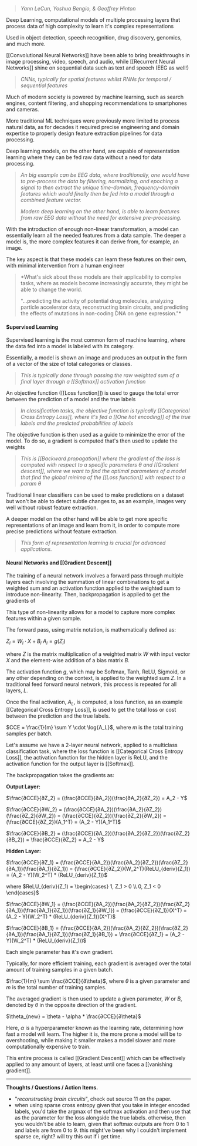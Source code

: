 > *Yann LeCun, Yoshua Bengio, & Geoffrey Hinton*

Deep Learning, computational models of multiple processing layers that process data of high complexity to learn it's complex representations

Used in object detection, speech recognition, drug discovery, genomics, and much more.

[[Convolutional Neural Networks]] have been able to bring breakthroughs in image processing, video, speech, and audio, while [[Recurrent Neural Networks]] shine on sequential data such as text and speech (EEG as well!)

>*CNNs, typically for spatial features whilst RNNs for temporal / sequential features*

Much of modern society is powered by machine learning, such as search engines, content filtering, and shopping recommendations to smartphones and cameras.

More traditional ML techniques were previously more limited to process natural data, as for decades it required precise engineering and domain expertise to properly design feature extraction pipelines for data processing.

Deep learning models, on the other hand, are capable of representation learning where they can be fed raw data without a need for data processing.

> *An big example can be EEG data, where traditionally, one would have to pre-process the data by filtering, normalizing, and epoching a signal to then extract the unique time-domain, frequency-domain features which would finally then be fed into a model through a combined feature vector.*
> 
> *Modern deep learning on the other hand, is able to learn features from raw EEG data without the need for extensive pre-processing.*

With the introduction of enough non-linear transformation, a model can essentially learn all the needed features from a data sample. The deeper a model is, the more complex features it can derive from, for example, an image.

The key aspect is that these models can learn these features on their own, with minimal intervention from a human engineer 

> *What's sick about these models are their applicability to complex tasks, where as models become increasingly accurate, they might be able to change the world.
> 
> "...predicting the activity of potential drug molecules, analyzing particle accelerator data, reconstructing brain circuits, and predicting the effects of mutations in non-coding DNA on gene expression."*

#### **Supervised Learning**

Supervised learning is the most common form of machine learning, where the data fed into a model is labeled with its category.

Essentially, a model is shown an image and produces an output in the form of a vector of the size of total categories or classes.

> *This is typically done through passing the raw weighted sum of a final layer through a [[Softmax]] activation function*

An objective function ([[Loss function]]) is used to gauge the total error between the prediction of a model and the true labels

> *In classification tasks, the objective function is typically [[Categorical Cross Entropy Loss]], where it's fed a [[One hot encoding]] of the true labels and the predicted probabilities of labels*

The objective function is then used as a guide to minimize the error of the model. To do so, a gradient is computed that's then used to update the weights

>*This is [[Backward propagation]] where the gradient of the loss is computed with respect to a specific parameters $\theta$ and [[Gradient descent]], where we want to find the optimal parameters of a model that find the global minima of the [[Loss function]] with respect to a param θ*

Traditional linear classifiers can be used to make predictions on a dataset but won't be able to detect subtle changes to, as an example, images very well without robust feature extraction.

A deeper model on the other hand will be able to get more specific representations of an image and learn from it, in order to compute more precise predictions without feature extraction. 

> *This form of representation learning is crucial for advanced applications.*

#### **Neural Networks and [[Gradient Descent]]**

The training of a neural network involves a forward pass through multiple layers each involving the summation of linear combinations to get a weighted sum and an activation function applied to the weighted sum to introduce non-linearity. Then, backpropagation is applied to get the gradients of 

This type of non-linearity allows for a model to capture more complex features within a given sample.

The forward pass, using matrix notation, is mathematically defined as:

$Z_l = W_l \cdot X + B_l$
$A_l = g(Z_l)$

where $Z$ is the matrix multiplication of a weighted matrix $W$ with input vector $X$ and the element-wise addition of a bias matrix $B$.

The activation function $g$, which may be Softmax, Tanh, ReLU, Sigmoid, or any other depending on the context, is applied to the weighted sum $Z$. In a traditional feed forward neural network, this process is repeated for all layers, $L$.

Once the final activation, $A_L$, is computed, a loss function, as an example [[Categorical Cross Entropy Loss]], is used to get the total loss or cost between the prediction and the true labels.

$CCE = \frac{1}{m} \sum Y \cdot \log{A_L}$, where $m$ is the total training samples per batch.

Let's assume we have a 2-layer neural network, applied to a multiclass classification task, where the loss function is [[Categorical Cross Entropy Loss]], the activation function for the hidden layer is ReLU, and the activation function for the output layer is [[Softmax]].  

The backpropagation takes the gradients as:

**Output Layer:**

$\frac{∂CCE}{∂Z_2} = (\frac{∂CCE}{∂A_2})(\frac{∂A_2}{∂Z_2}) = A_2 - Y$

$\frac{∂CCE}{∂W_2} = (\frac{∂CCE}{∂A_2})(\frac{∂A_2}{∂Z_2})(\frac{∂Z_2}{∂W_2}) = (\frac{∂CCE}{∂Z_2})(\frac{∂Z_2}{∂W_2}) = (\frac{∂CCE}{∂Z_2})(A_1^T) = (A_2 - Y)(A_1^T)$

$\frac{∂CCE}{∂B_2} = (\frac{∂CCE}{∂A_2})(\frac{∂A_2}{∂Z_2})(\frac{∂Z_2}{∂B_2}) = \frac{∂CCE}{∂Z_2} = A_2 - Y$

**Hidden Layer:**

$\frac{∂CCE}{∂Z_1} = (\frac{∂CCE}{∂A_2})(\frac{∂A_2}{∂Z_2})(\frac{∂Z_2}{∂A_1})(\frac{∂A_1}{∂Z_1}) = (\frac{∂CCE}{∂Z_2})(W_2^T)(ReLU_{deriv}(Z_1)) = (A_2 - Y)(W_2^T) * (ReLU_{deriv}(Z_1))$

where $ReLU_{deriv}(Z_1) = \begin{cases} 1, Z_1 > 0 \\ 0, Z_1 < 0 \end{cases}$

$\frac{∂CCE}{∂W_1} = (\frac{∂CCE}{∂A_2})(\frac{∂A_2}{∂Z_2})(\frac{∂Z_2}{∂A_1})(\frac{∂A_1}{∂Z_1})(\frac{∂Z_1}{∂W_1}) = (\frac{∂CCE}{∂Z_1})(X^T) = (A_2 - Y)(W_2^T) * (ReLU_{deriv}(Z_1))(X^T)$

$\frac{∂CCE}{∂B_1} = (\frac{∂CCE}{∂A_2})(\frac{∂A_2}{∂Z_2})(\frac{∂Z_2}{∂A_1})(\frac{∂A_1}{∂Z_1})(\frac{∂Z_1}{∂B_1}) = \frac{∂CCE}{∂Z_1} = (A_2 - Y)(W_2^T) * (ReLU_{deriv}(Z_1))$ 

Each single parameter has it's own gradient.

Typically, for more efficient training, each gradient is averaged over the total amount of training samples in a given batch.

$\frac{1}{m} \sum \frac{∂CCE}{∂\theta}$, where $\theta$ is a given parameter and $m$ is the total number of training samples.

The averaged gradient is then used to update a given parameter, $W$ or $B$, denoted by $\theta$ in the opposite direction of the gradient.

$\theta_{new} = \theta - \alpha * \frac{∂CCE}{∂\theta}$

Here, $\alpha$ is a hyperparameter known as the learning rate, determining how fast a model will learn. The higher it is, the more prone a model will be to overshooting, while making it smaller makes a model slower and more computationally expensive to train.

This entire process is called [[Gradient Descent]] which can be effectively applied to any amount of layers, at least until one faces a [[vanishing gradient]].

---
**Thoughts / Questions / Action Items.**
- "*reconstructing brain circuits*", check out source 11 on the paper.
- when using sparse cross entropy given that you take in integer encoded labels, you'd take the argmax of the softmax activation and then use that as the parameter for the loss alongside the true labels. otherwise, then you wouldn't be able to learn, given that softmax outputs are from 0 to 1 and labels are from 0 to 9. this might've been why I couldn't implement sparse ce, right? will try this out if i get time.